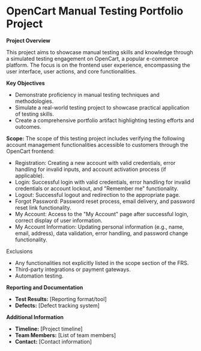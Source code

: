 # OpenCart Manual Testing Portfolio Project

**Project Overview**

This project aims to showcase manual testing skills and knowledge through a simulated testing engagement on OpenCart, a popular e-commerce platform. The focus is on the frontend user experience, encompassing the user interface, user actions, and core functionalities.

**Key Objectives**

* Demonstrate proficiency in manual testing techniques and methodologies.
* Simulate a real-world testing project to showcase practical application of testing skills.
* Create a comprehensive portfolio artifact highlighting testing efforts and outcomes.

**Scope:**
The scope of this testing project includes verifying the following account management functionalities accessible to customers through the OpenCart frontend:

* Registration: Creating a new account with valid credentials, error handling for invalid inputs, and account activation process (if applicable).
* Login: Successful login with valid credentials, error handling for invalid credentials or account lockout, and "Remember me" functionality.
* Logout: Successful logout and redirection to the appropriate page.
* Forgot Password: Password reset process, email delivery, and password reset link functionality.
* My Account: Access to the "My Account" page after successful login, correct display of user information.
* My Account Information: Updating personal information (e.g., name, email, address), data validation, error handling, and password change functionality.

Exclusions

* Any functionalities not explicitly listed in the scope section of the FRS.
* Third-party integrations or payment gateways.
* Automation testing.

**Reporting and Documentation**

* **Test Results:** [Reporting format/tool]
* **Defects:** [Defect tracking system]

**Additional Information**

* **Timeline:** [Project timeline]
* **Team Members:** [List of team members]
* **Contact:** [Contact information]